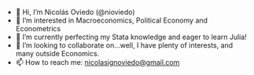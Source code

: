 - 👋 Hi, I’m Nicolás Oviedo (@nioviedo)
- 👀 I’m interested in Macroeconomics, Political Economy and Econometrics
- 🌱 I’m currently perfecting my Stata knowledge and eager to learn Julia!
- 💞️ I’m looking to collaborate on...well, I have plenty of interests, and many outside Economics.
- 📫 How to reach me: nicolasignoviedo@gmail.com

<!---
nioviedo/nioviedo is a ✨ special ✨ repository because its `README.md` (this file) appears on your GitHub profile.
You can click the Preview link to take a look at your changes.
--->
